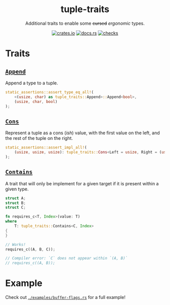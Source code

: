 <div align="center">
    <h1>tuple-traits</h1>
    <p>Additional traits to enable some <del>cursed</del> <i>ergonomic</i> types.</p>
    <!-- -->
    <a href="https://crates.io/crates/tuple-traits"><img src="https://img.shields.io/crates/v/tuple-traits" alt="crates.io" /></a>
    <a href="https://docs.rs/tuple-traits/latest/tuple-traits"><img src="https://img.shields.io/docsrs/tuple-traits" alt="docs.rs" /></a>
    <a href="https://github.com/andogq/tuple-traits/actions/workflows/checks.yml"><img src="https://github.com/andogq/tuple-traits/actions/workflows/checks.yml/badge.svg" alt="checks" /></a>
</div>

# Traits

## [`Append`](https://docs.rs/tuple-traits/latest/tuple-traits/trait.Append.html)

Append a type to a tuple.

```rust
static_assertions::assert_type_eq_all!(
    <(usize, char) as tuple_traits::Append>::Append<bool>,
    (usize, char, bool)
);
```

## [`Cons`](https://docs.rs/tuple-traits/latest/tuple-traits/trait.Cons.html)

Represent a tuple as a cons (*ish*) value, with the first value on the left, and the rest of the
tuple on the right.

```rust
static_assertions::assert_impl_all!(
    (usize, usize, usize): tuple_traits::Cons<Left = usize, Right = (usize, usize)>
);
```

## [`Contains`](https://docs.rs/tuple-traits/latest/tuple-traits/trait.Contains.html)

A trait that will only be implement for a given target if it is present within a given type.

```rust
struct A;
struct B;
struct C;

fn requires_c<T, Index>(value: T)
where
    T: tuple_traits::Contains<C, Index>
{
}

// Works!
requires_c((A, B, C));

// Compiler error: `C` does not appear within `(A, B)`
// requires_c((A, B));
```

# Example

Check out [`./examples/buffer-flags.rs`](`./examples/buffer-flags.rs`) for a full example!
